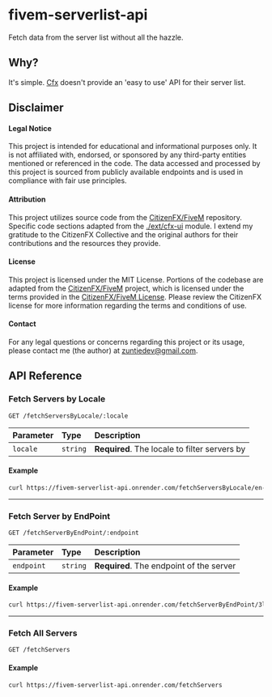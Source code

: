 # fivem-serverlist-api
Fetch data from the server list without all the hazzle.

## Why?
It's simple. [Cfx](https://cfx.re/) doesn't provide an 'easy to use' API for their server list.

## Disclaimer
#### Legal Notice
This project is intended for educational and informational purposes only. It is not affiliated with, endorsed, or sponsored by any third-party entities mentioned or referenced in the code. The data accessed and processed by this project is sourced from publicly available endpoints and is used in compliance with fair use principles.

#### Attribution
This project utilizes source code from the [CitizenFX/FiveM](https://github.com/citizenfx/fivem) repository. Specific code sections adapted from the [./ext/cfx-ui](https://github.com/citizenfx/fivem/tree/master/ext/cfx-ui/) module. I extend my gratitude to the CitizenFX Collective and the original authors for their contributions and the resources they provide.

#### License
This project is licensed under the MIT License. Portions of the codebase are adapted from the [CitizenFX/FiveM](https://github.com/citizenfx/fivem) project, which is licensed under the terms provided in the [CitizenFX/FiveM License](https://github.com/citizenfx/fivem/blob/master/code/LICENSE). Please review the CitizenFX license for more information regarding the terms and conditions of use.

#### Contact
For any legal questions or concerns regarding this project or its usage, please contact me (the author) at zuntiedev@gmail.com.
<br>

## API Reference

### Fetch Servers by Locale

```http
GET /fetchServersByLocale/:locale
```

| Parameter | Type     | Description                |
| :-------- | :------- | :------------------------- |
| `locale`  | `string` | **Required**. The locale to filter servers by |

#### Example

```sh
curl https://fivem-serverlist-api.onrender.com/fetchServersByLocale/en-US
```

---

### Fetch Server by EndPoint

```http
GET /fetchServerByEndPoint/:endpoint
```

| Parameter | Type     | Description                |
| :-------- | :------- | :------------------------- |
| `endpoint`| `string` | **Required**. The endpoint of the server |

#### Example

```sh
curl https://fivem-serverlist-api.onrender.com/fetchServerByEndPoint/3lamjz
```

---

### Fetch All Servers

```http
GET /fetchServers
```

#### Example

```sh
curl https://fivem-serverlist-api.onrender.com/fetchServers
```
